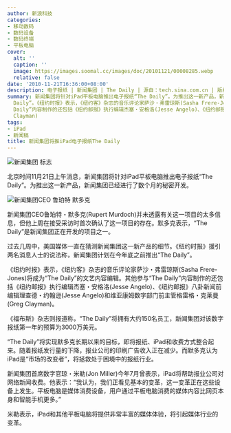 ```yaml
---
author: 新浪科技
categories:
- 移动数码
- 数码设备
- 数码终端
- 平板电脑
cover:
  alt: ''
  caption: ''
  image: https://images.soomal.cc/images/doc/20101121/00008285.webp
  relative: false
date: '2010-11-21T16:36:00+08:00'
description: 电子报纸 | 新闻集团 | The Daily | 源自：tech.sina.com.cn | 版权：转载 |  平均/总评分：09.33/28
summary: 新闻集团将针对iPad平板电脑推出电子报纸“The Daily”。为推出这一新产品，新闻集团已经进行了数个月的秘密开发。过去几周中，美国媒体一直在猜测新闻集团这一新产品的细节。《纽约时报》援引两名消息人士的说法称，新闻集团计划在今年底之前推出“The
  Daily”。《纽约时报》表示，《纽约客》杂志的音乐评论家萨沙・弗雷琼斯(Sasha Frere-Jones)将成为“The Daily”的文艺内容编辑。其他参与“The
  Daily”内容制作的还包括《纽约邮报》执行编辑杰塞・安格洛(Jesse Angelo)、《纽约邮报》八卦新闻前编辑理查德・约翰逊(Jesse Angelo)和维亚康姆数字部门前主管格雷格・克莱曼(Greg
  Clayman)
tags:
- iPad
- 新闻稿
title: 新闻集团将推iPad电子报纸The Daily
---
```


![新闻集团 标志](https://images.soomal.cc/images/doc/20101121/00008285.webp)



北京时间11月21日上午消息，新闻集团将针对iPad平板电脑推出电子报纸“The Daily”。为推出这一新产品，新闻集团已经进行了数个月的秘密开发。



![新闻集团CEO 鲁珀特 默多克](https://images.soomal.cc/images/doc/20100813/00006715.webp)



新闻集团CEO鲁珀特・默多克(Rupert Murdoch)并未透露有关这一项目的太多信息，但他上周在接受采访时首次确认了这一项目的存在。默多克表示，“The Daily”是新闻集团正在开发的项目之一。



过去几周中，美国媒体一直在猜测新闻集团这一新产品的细节。《纽约时报》援引两名消息人士的说法称，新闻集团计划在今年底之前推出“The Daily”。



《纽约时报》表示，《纽约客》杂志的音乐评论家萨沙・弗雷琼斯(Sasha Frere-Jones)将成为“The Daily”的文艺内容编辑。其他参与“The Daily”内容制作的还包括《纽约邮报》执行编辑杰塞・安格洛(Jesse Angelo)、《纽约邮报》八卦新闻前编辑理查德・约翰逊(Jesse Angelo)和维亚康姆数字部门前主管格雷格・克莱曼(Greg Clayman)。



《福布斯》杂志则报道称，“The Daily”将拥有大约150名员工，新闻集团对该数字报纸第一年的预算为3000万美元。



“The Daily”将实现默多克长期以来的目标，即将报纸、iPad和收费方式整合起来。随着报纸发行量的下降，报业公司的印刷广告收入正在减少。而默多克认为iPad是“市场的改变者”，将拯救处于困境中的报纸行业。



新闻集团首席数字官琼・米勒(Jon Miller)今年7月曾表示，iPad将帮助报业公司对网络新闻收费。他表示：“我认为，我们正看见基本的变革，这一变革正在这些设备上发生。平板电脑是媒体消费设备，用户通过平板电脑消费的媒体内容比网页本身和智能手机更多。”



米勒表示，iPad和其他平板电脑将提供非常丰富的媒体体验，将引起媒体行业的变革。